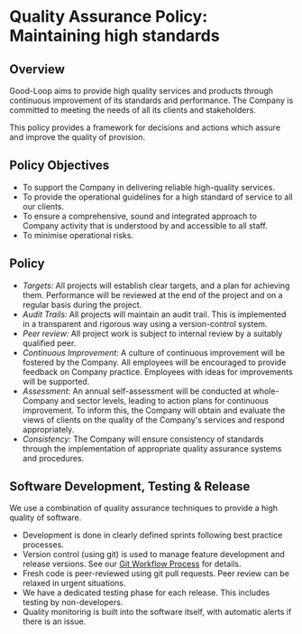 # Quality Assurance Policy: Maintaining high standards

## Overview

Good-Loop aims to provide high quality services and products through continuous
improvement of its standards and performance. The Company is committed to meeting the needs of all
its clients and stakeholders.

This policy provides a framework for decisions and actions which assure and improve the
quality of provision.

## Policy Objectives

 - To support the Company in delivering reliable high-quality services.
 - To provide the operational guidelines for a high standard of service to all
our clients.
 - To ensure a comprehensive, sound and integrated approach to Company activity
that is understood by and accessible to all staff.
 - To minimise operational risks.

## Policy

 - <i>Targets:</i> All projects will establish clear targets, and a plan for achieving them. Performance will be reviewed at the end of the project and on a regular basis during the project.
 - <i>Audit Trails:</i> All projects will maintain an audit trail.
This is implemented in a transparent and rigorous way using a version-control system.
 - <i>Peer review:</i> All project work is subject to internal review by a suitably qualified peer.
 - <i>Continuous Improvement:</i> A culture of continuous improvement will be fostered by the Company. All employees will be encouraged to provide feedback on Company practice. Employees with ideas for improvements will be supported.
 - <i>Assessment:</i> An annual self-assessment will be conducted at whole-Company and sector levels, leading to action plans for continuous improvement. To inform this, the Company will obtain and evaluate the views of clients on the quality of the Company's services and respond appropriately.
 - <i>Consistency:</i> The Company will ensure consistency of standards through the implementation of appropriate quality assurance
systems and procedures.

## Software Development, Testing & Release

We use a combination of quality assurance techniques to provide a high quality of software.

 - Development is done in clearly defined sprints following best practice processes.
 - Version control (using git) is used to manage feature development and release versions. See our [Git Workflow Process](./git-policy.md) for details.
 - Fresh code is peer-reviewed using git pull requests. Peer review can be relaxed in urgent situations.
 - We have a dedicated testing phase for each release. This includes testing by non-developers. 
 - Quality monitoring is built into the software itself, with automatic alerts if there is an issue.
